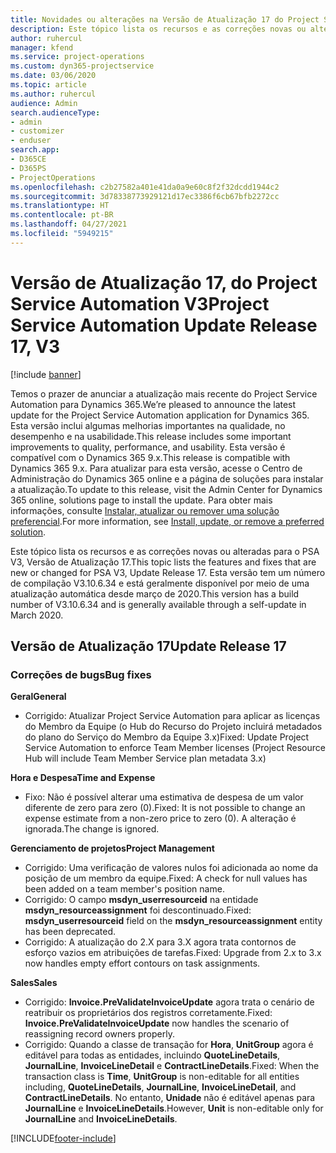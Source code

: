 ```yaml
---
title: Novidades ou alterações na Versão de Atualização 17 do Project Service Automation V3
description: Este tópico lista os recursos e as correções novas ou alteradas disponíveis na Versão de Atualização 17 do Project Service Automation V3.
author: ruhercul
manager: kfend
ms.service: project-operations
ms.custom: dyn365-projectservice
ms.date: 03/06/2020
ms.topic: article
ms.author: ruhercul
audience: Admin
search.audienceType:
- admin
- customizer
- enduser
search.app:
- D365CE
- D365PS
- ProjectOperations
ms.openlocfilehash: c2b27582a401e41da0a9e60c8f2f32dcdd1944c2
ms.sourcegitcommit: 3d78338773929121d17ec3386f6cb67bfb2272cc
ms.translationtype: HT
ms.contentlocale: pt-BR
ms.lasthandoff: 04/27/2021
ms.locfileid: "5949215"
---
```

# <a name="project-service-automation-update-release-17-v3"></a><span data-ttu-id="2a58c-103">Versão de Atualização 17, do Project Service Automation V3</span><span class="sxs-lookup"><span data-stu-id="2a58c-103">Project Service Automation Update Release 17, V3</span></span>

[!include [banner](../includes/psa-now-project-operations.md)]

<span data-ttu-id="2a58c-104">Temos o prazer de anunciar a atualização mais recente do Project Service Automation para Dynamics 365.</span><span class="sxs-lookup"><span data-stu-id="2a58c-104">We’re pleased to announce the latest update for the Project Service Automation application for Dynamics 365.</span></span> <span data-ttu-id="2a58c-105">Esta versão inclui algumas melhorias importantes na qualidade, no desempenho e na usabilidade.</span><span class="sxs-lookup"><span data-stu-id="2a58c-105">This release includes some important improvements to quality, performance, and usability.</span></span>  <span data-ttu-id="2a58c-106">Esta versão é compatível com o Dynamics 365 9.x.</span><span class="sxs-lookup"><span data-stu-id="2a58c-106">This release is compatible with Dynamics 365 9.x.</span></span> <span data-ttu-id="2a58c-107">Para atualizar para esta versão, acesse o Centro de Administração do Dynamics 365 online e a página de soluções para instalar a atualização.</span><span class="sxs-lookup"><span data-stu-id="2a58c-107">To update to this release, visit the Admin Center for Dynamics 365 online, solutions page to install the update.</span></span> <span data-ttu-id="2a58c-108">Para obter mais informações, consulte [Instalar, atualizar ou remover uma solução preferencial](/power-platform/admin/install-remove-preferred-solution).</span><span class="sxs-lookup"><span data-stu-id="2a58c-108">For more information, see [Install, update, or remove a preferred solution](/power-platform/admin/install-remove-preferred-solution).</span></span>

<span data-ttu-id="2a58c-109">Este tópico lista os recursos e as correções novas ou alteradas para o PSA V3, Versão de Atualização 17.</span><span class="sxs-lookup"><span data-stu-id="2a58c-109">This topic lists the features and fixes that are new or changed for PSA V3, Update Release 17.</span></span> <span data-ttu-id="2a58c-110">Esta versão tem um número de compilação V3.10.6.34 e está geralmente disponível por meio de uma atualização automática desde março de 2020.</span><span class="sxs-lookup"><span data-stu-id="2a58c-110">This version has a build number of V3.10.6.34 and is generally available through a self-update in March 2020.</span></span>


## <a name="update-release-17"></a><span data-ttu-id="2a58c-111">Versão de Atualização 17</span><span class="sxs-lookup"><span data-stu-id="2a58c-111">Update Release 17</span></span>

### <a name="bug-fixes"></a><span data-ttu-id="2a58c-112">Correções de bugs</span><span class="sxs-lookup"><span data-stu-id="2a58c-112">Bug fixes</span></span>

<span data-ttu-id="2a58c-113">**Geral**</span><span class="sxs-lookup"><span data-stu-id="2a58c-113">**General**</span></span>

- <span data-ttu-id="2a58c-114">Corrigido: Atualizar Project Service Automation para aplicar as licenças do Membro da Equipe (o Hub do Recurso do Projeto incluirá metadados do plano do Serviço do Membro da Equipe 3.x)</span><span class="sxs-lookup"><span data-stu-id="2a58c-114">Fixed: Update Project Service Automation to enforce Team Member licenses (Project Resource Hub will include Team Member Service plan metadata 3.x)</span></span>
 
<span data-ttu-id="2a58c-115">**Hora e Despesa**</span><span class="sxs-lookup"><span data-stu-id="2a58c-115">**Time and Expense**</span></span>

- <span data-ttu-id="2a58c-116">Fixo: Não é possível alterar uma estimativa de despesa de um valor diferente de zero para zero (0).</span><span class="sxs-lookup"><span data-stu-id="2a58c-116">Fixed: It is not possible to change an expense estimate from a non-zero price to zero (0).</span></span> <span data-ttu-id="2a58c-117">A alteração é ignorada.</span><span class="sxs-lookup"><span data-stu-id="2a58c-117">The change is ignored.</span></span>

<span data-ttu-id="2a58c-118">**Gerenciamento de projetos**</span><span class="sxs-lookup"><span data-stu-id="2a58c-118">**Project Management**</span></span>

- <span data-ttu-id="2a58c-119">Corrigido: Uma verificação de valores nulos foi adicionada ao nome da posição de um membro da equipe.</span><span class="sxs-lookup"><span data-stu-id="2a58c-119">Fixed: A check for null values has been added on a team member's position name.</span></span>
- <span data-ttu-id="2a58c-120">Corrigido: O campo **msdyn_userresourceid** na entidade **msdyn_resourceassignment** foi descontinuado.</span><span class="sxs-lookup"><span data-stu-id="2a58c-120">Fixed: **msdyn_userresourceid** field on the **msdyn_resourceassignment** entity has been deprecated.</span></span>
- <span data-ttu-id="2a58c-121">Corrigido: A atualização do 2.X para 3.X agora trata contornos de esforço vazios em atribuições de tarefas.</span><span class="sxs-lookup"><span data-stu-id="2a58c-121">Fixed: Upgrade from 2.x to 3.x now handles empty effort contours on task assignments.</span></span>

<span data-ttu-id="2a58c-122">**Sales**</span><span class="sxs-lookup"><span data-stu-id="2a58c-122">**Sales**</span></span>

- <span data-ttu-id="2a58c-123">Corrigido: **Invoice.PreValidateInvoiceUpdate** agora trata o cenário de reatribuir os proprietários dos registros corretamente.</span><span class="sxs-lookup"><span data-stu-id="2a58c-123">Fixed: **Invoice.PreValidateInvoiceUpdate** now handles the scenario of reassigning record owners properly.</span></span>
- <span data-ttu-id="2a58c-124">Corrigido: Quando a classe de transação for **Hora**, **UnitGroup** agora é editável para todas as entidades, incluindo **QuoteLineDetails**, **JournalLine**, **InvoiceLineDetail** e **ContractLineDetails**.</span><span class="sxs-lookup"><span data-stu-id="2a58c-124">Fixed: When the transaction class is **Time**, **UnitGroup** is non-editable for all entities including, **QuoteLineDetails**, **JournalLine**, **InvoiceLineDetail**, and **ContractLineDetails**.</span></span> <span data-ttu-id="2a58c-125">No entanto, **Unidade** não é editável apenas para **JournalLine** e **InvoiceLineDetails**.</span><span class="sxs-lookup"><span data-stu-id="2a58c-125">However, **Unit** is non-editable only for **JournalLine** and **InvoiceLineDetails**.</span></span>




[!INCLUDE[footer-include](../includes/footer-banner.md)]